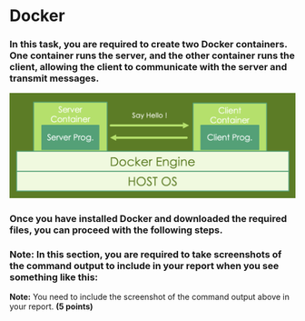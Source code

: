 # Docker

### In this task, you are required to create two Docker containers. One container runs the server, and the other container runs the client, allowing the client to communicate with the server and transmit messages.

![](../assets/2025-06-10-23-50-12.png)

### Once you have installed Docker and downloaded the required files, you can proceed with the following steps.

### Note: In this section, you are required to take screenshots of the command output to include in your report when you see something like this:
<div class="warning">
    <strong>Note:</strong> You need to include the screenshot of the command output above in your report. <strong>(5 points)</strong>
</div>
